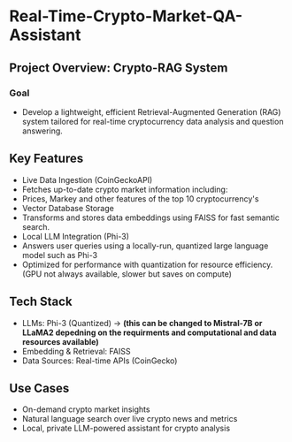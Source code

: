 # Real-Time-Crypto-Market-QA-Assistant

## Project Overview: Crypto-RAG System  
### Goal
- Develop a lightweight, efficient Retrieval-Augmented Generation (RAG) system tailored for real-time cryptocurrency data analysis and question answering.

## Key Features
- Live Data Ingestion (CoinGeckoAPI)
- Fetches up-to-date crypto market information including:
- Prices, Markey and other features of the top 10 cryptocurrency's
- Vector Database Storage
- Transforms and stores data embeddings using FAISS for fast semantic search.
- Local LLM Integration (Phi-3)
- Answers user queries using a locally-run, quantized large language model such as Phi-3
- Optimized for performance with quantization for resource efficiency. (GPU not always available, slower but saves on compute)


## Tech Stack
- LLMs: Phi-3 (Quantized) -> **(this can be changed to Mistral-7B or LLaMA2 depedning on the requirments and computational and data resources available)**
- Embedding & Retrieval: FAISS
- Data Sources: Real-time APIs (CoinGecko)

## Use Cases
- On-demand crypto market insights
- Natural language search over live crypto news and metrics
- Local, private LLM-powered assistant for crypto analysis
